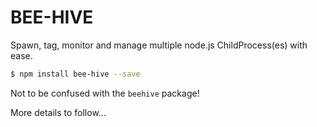 
# BEE-HIVE

Spawn, tag, monitor and manage multiple node.js ChildProcess(es) with ease.

```sh
$ npm install bee-hive --save
```

Not to be confused with the `beehive` package!

More details to follow...

